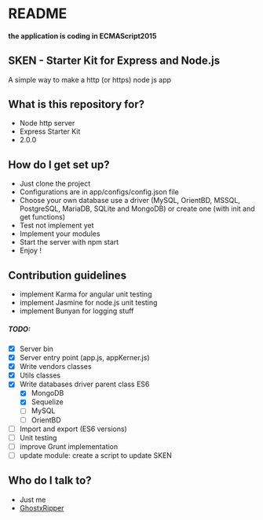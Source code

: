 # README

#### the application is coding in ECMAScript2015

## SKEN - Starter Kit for Express and Node.js

A simple way to make a http (or https) node js app

## What is this repository for?

- Node http server
- Express Starter Kit
- 2.0.0

## How do I get set up?

- Just clone the project
- Configurations are in app/configs/config.json file
- Choose your own database
  use a driver (MySQL, OrientBD, MSSQL, PostgreSQL, MariaDB, SQLite and MongoDB)
  or create one (with init and get functions)
- Test not implement yet
- Implement your modules
- Start the server with npm start
- Enjoy !

## Contribution guidelines

- implement Karma for angular unit testing
- implement Jasmine for node.js unit testing
- implement Bunyan for logging stuff

##### TODO:

  - [x] Server bin
  - [x] Server entry point (app.js, appKerner.js)
  - [x] Write vendors classes
  - [x] Utils classes
  - [x] Write databases driver parent class ES6
    - [x] MongoDB
    - [x] Sequelize
    - [ ] MySQL
    - [ ] OrientBD
  - [ ] Import and export (ES6 versions)
  - [ ] Unit testing
  - [ ] improve Grunt implementation
  - [ ] update module: create a script to update SKEN

## Who do I talk to?

- Just me
- [GhostxRipper](mailto:yann_ams@icloud.com)